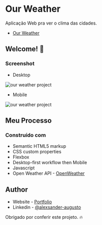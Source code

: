 # Our Weather

Aplicação Web pra ver o clima das cidades.

- [Our Weather](https://alexsander-augusto.github.io/our.weather/)

## Welcome! 👋

### Screenshot

- Desktop

![our weather project](https://github.com/shootowned/our.weather/blob/main/assets/media/desktop-screenshot.png)

- Mobile 

![our weather project](https://github.com/shootowned/our.weather/blob/main/assets/media/mobile-screenshot.png)


## Meu Processo

### Construído com

- Semantic HTML5 markup
- CSS custom properties
- Flexbox
- Desktop-first workflow then Mobile
- Javascript
- Open Weather API - [OpenWeather](https://openweathermap.org/)

## Author

- Website - [Portfolio](https://dev-alexsander.vercel.app/)
- Linkedin - [@alexsander-augusto](https://www.linkedin.com/in/alexsander-augusto/)

Obrigado por conferir este projeto. 🔥
